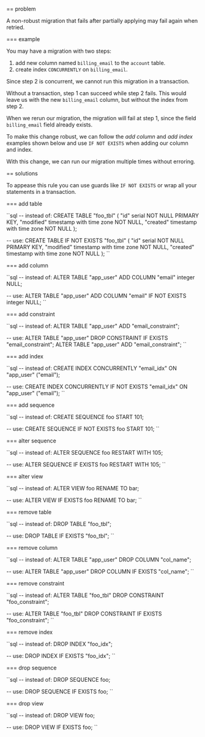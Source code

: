 == problem

A non-robust migration that fails after partially applying may fail again when retried.

=== example

You may have a migration with two steps:

1. add new column named ``billing_email`` to the ``account`` table.
2. create index ``CONCURRENTLY`` on ``billing_email``.

Since step 2 is concurrent, we cannot run this migration in a transaction.

Without a transaction, step 1 can succeed while step 2 fails. This would leave us with the new ``billing_email`` column, but without the index from step 2.

When we rerun our migration, the migration will fail at step 1, since the field ``billing_email`` field already exists.

To make this change robust, we can follow the *add column* and *add index* examples shown below and use ``IF NOT EXISTS`` when adding our column and index.

With this change, we can run our migration multiple times without erroring.

== solutions

To appease this rule you can use guards like ``IF NOT EXISTS`` or wrap all your statements in a transaction.

=== add table

``sql
-- instead of:
CREATE TABLE "foo_tbl" (
    "id" serial NOT NULL PRIMARY KEY,
    "modified" timestamp with time zone NOT NULL,
    "created" timestamp with time zone NOT NULL
);

-- use:
CREATE TABLE IF NOT EXISTS "foo_tbl" (
    "id" serial NOT NULL PRIMARY KEY,
    "modified" timestamp with time zone NOT NULL,
    "created" timestamp with time zone NOT NULL
);
``

=== add column

``sql
-- instead of:
ALTER TABLE "app_user" ADD COLUMN "email" integer NULL;

-- use:
ALTER TABLE "app_user" ADD COLUMN "email" IF NOT EXISTS integer NULL;
``

=== add constraint

``sql
-- instead of:
ALTER TABLE "app_user" ADD "email_constraint";

-- use:
ALTER TABLE "app_user" DROP CONSTRAINT IF EXISTS "email_constraint";
ALTER TABLE "app_user" ADD "email_constraint";
``

=== add index

``sql
-- instead of:
CREATE INDEX CONCURRENTLY "email_idx" ON "app_user" ("email");

-- use:
CREATE INDEX CONCURRENTLY IF NOT EXISTS "email_idx" ON "app_user" ("email");
``

=== add sequence

``sql
-- instead of:
CREATE SEQUENCE foo START 101;

-- use:
CREATE SEQUENCE IF NOT EXISTS foo START 101;
``

=== alter sequence

``sql
-- instead of:
ALTER SEQUENCE foo RESTART WITH 105;

-- use:
ALTER SEQUENCE IF EXISTS foo RESTART WITH 105;
``

=== alter view

``sql
-- instead of:
ALTER VIEW foo RENAME TO bar;

-- use:
ALTER VIEW IF EXISTS foo RENAME TO bar;
``

=== remove table

``sql
-- instead of:
DROP TABLE "foo_tbl";

-- use:
DROP TABLE IF EXISTS "foo_tbl";
``

=== remove column

``sql
-- instead of:
ALTER TABLE "app_user" DROP COLUMN "col_name";

-- use:
ALTER TABLE "app_user" DROP COLUMN IF EXISTS "col_name";
``

=== remove constraint

``sql
-- instead of:
ALTER TABLE "foo_tbl" DROP CONSTRAINT "foo_constraint";

-- use:
ALTER TABLE "foo_tbl" DROP CONSTRAINT IF EXISTS "foo_constraint";
``

=== remove index

``sql
-- instead of:
DROP INDEX "foo_idx";

-- use:
DROP INDEX IF EXISTS "foo_idx";
``

=== drop sequence

``sql
-- instead of:
DROP SEQUENCE foo;

-- use:
DROP SEQUENCE IF EXISTS foo;
``

=== drop view

``sql
-- instead of:
DROP VIEW foo;

-- use:
DROP VIEW IF EXISTS foo;
``